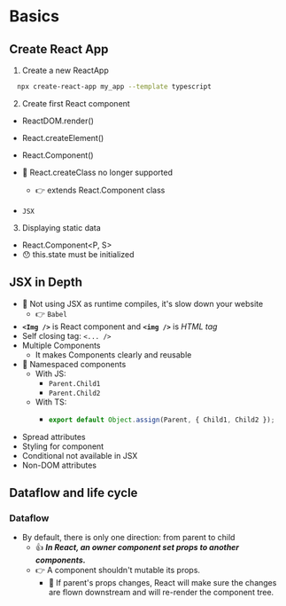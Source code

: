 # Basics

## Create React App

1. Create a new ReactApp

```bash
  npx create-react-app my_app --template typescript
```

2. Create first React component

- ReactDOM.render()
- React.createElement()
- React.Component()
- 🧨 React.createClass no longer supported

  - 👉 extends React.Component class

- `JSX`

3. Displaying static data

- React.Component<P, S>
- 😯 this.state must be initialized

## JSX in Depth

- 🚫 Not using JSX as runtime compiles, it's slow down your website
  - 👉 `Babel`
- **`<Img />`** is React component and **`<img />`** is _HTML tag_
- Self closing tag: `<... />`
- Multiple Components
  - It makes Components clearly and reusable
- 👏 Namespaced components
  - With JS:
    - `Parent.Child1`
    - `Parent.Child2`
  - With TS:
    - ```javascript
      export default Object.assign(Parent, { Child1, Child2 });
      ```
- Spread attributes
- Styling for component
- Conditional not available in JSX
- Non-DOM attributes

## Dataflow and life cycle

### Dataflow

- By default, there is only one direction: from parent to child
  - 👍 **_In React, an owner component set props to another components._**
  - 👉 A component shouldn't mutable its props.
    - 👏 If parent's props changes, React will make sure the changes are flown downstream and will re-render the component tree.
